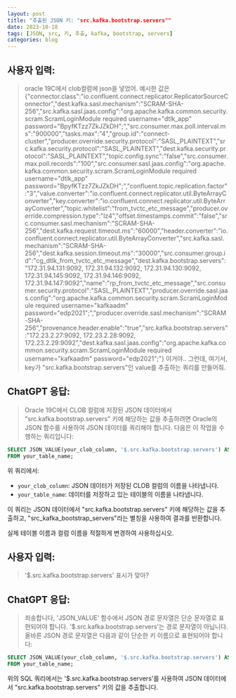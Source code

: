 ```yaml
---
layout: post
title: "추출된 JSON 키: "src.kafka.bootstrap.servers""
date: 2023-10-18
tags: [JSON, src, 키, 추출, kafka, bootstrap, servers]
categories: blog
---
```


## 사용자 입력:
> oracle 19C에서 clob컬럼에 json을 넣었어. 예시한 값은 {"connector.class":"io.confluent.connect.replicator.ReplicatorSourceConnector","dest.kafka.sasl.mechanism":"SCRAM-SHA-256","src.kafka.sasl.jaas.config":"org.apache.kafka.common.security.scram.ScramLoginModule required username=\"dtlk_app\" password=\"BpyfKTzz7ZkJZkDH\";","src.consumer.max.poll.interval.ms":"900000","tasks.max":"4","group.id":"connect-cluster","producer.override.security.protocol":"SASL_PLAINTEXT","src.kafka.security.protocol":"SASL_PLAINTEXT","dest.kafka.security.protocol":"SASL_PLAINTEXT","topic.config.sync":"false","src.consumer.max.poll.records":"100","src.consumer.sasl.jaas.config":"org.apache.kafka.common.security.scram.ScramLoginModule required username=\"dtlk_app\" password=\"BpyfKTzz7ZkJZkDH\";","confluent.topic.replication.factor":"3","value.converter":"io.confluent.connect.replicator.util.ByteArrayConverter","key.converter":"io.confluent.connect.replicator.util.ByteArrayConverter","topic.whitelist":"from_tvctc_etc_message","producer.override.compression.type":"lz4","offset.timestamps.commit":"false","src.consumer.sasl.mechanism":"SCRAM-SHA-256","dest.kafka.request.timeout.ms":"60000","header.converter":"io.confluent.connect.replicator.util.ByteArrayConverter","src.kafka.sasl.mechanism":"SCRAM-SHA-256","dest.kafka.session.timeout.ms":"30000","src.consumer.group.id":"cg_dtlk_from_tvctc_etc_message","dest.kafka.bootstrap.servers":"172.31.94.131:9092, 172.31.94.132:9092, 172.31.94.130:9092, 172.31.94.145:9092, 172.31.94.146:9092, 172.31.94.147:9092","name":"rp_from_tvctc_etc_message","src.consumer.security.protocol":"SASL_PLAINTEXT","producer.override.sasl.jaas.config":"org.apache.kafka.common.security.scram.ScramLoginModule required username=\"kafkaadm\" password=\"edp2021\";","producer.override.sasl.mechanism":"SCRAM-SHA-256","provenance.header.enable":"true","src.kafka.bootstrap.servers":"172.23.2.27:9092, 172.23.2.28:9092, 172.23.2.29:9092","dest.kafka.sasl.jaas.config":"org.apache.kafka.common.security.scram.ScramLoginModule required username=\"kafkaadm\" password=\"edp2021\";"} 이거야.. 그런데, 여기서, key가 "src.kafka.bootstrap.servers"인 value를 추출하는 쿼리를 만들어줘.

## ChatGPT 응답:
> Oracle 19C에서 CLOB 컬럼에 저장된 JSON 데이터에서 "src.kafka.bootstrap.servers" 키에 해당하는 값을 추출하려면 Oracle의 JSON 함수를 사용하여 JSON 데이터를 쿼리해야 합니다. 다음은 이 작업을 수행하는 쿼리입니다:

```sql
SELECT JSON_VALUE(your_clob_column, '$.src.kafka.bootstrap.servers') AS src_kafka_bootstrap_servers
FROM your_table_name;
```

위 쿼리에서:

- `your_clob_column`: JSON 데이터가 저장된 CLOB 컬럼의 이름을 나타냅니다.
- `your_table_name`: 데이터를 저장하고 있는 테이블의 이름을 나타냅니다.

이 쿼리는 JSON 데이터에서 "src.kafka.bootstrap.servers" 키에 해당하는 값을 추출하고, "src_kafka_bootstrap_servers"라는 별칭을 사용하여 결과를 반환합니다.

실제 테이블 이름과 컬럼 이름을 적절하게 변경하여 사용하십시오.

## 사용자 입력:
> '$.src.kafka.bootstrap.servers' 표시가 맞아?

## ChatGPT 응답:
> 죄송합니다, 'JSON_VALUE' 함수에서 JSON 경로 문자열은 단순 문자열로 표현되어야 합니다. '$.src.kafka.bootstrap.servers'는 경로 문자열이 아닙니다. 올바른 JSON 경로 문자열은 다음과 같이 단순한 키 이름으로 표현되어야 합니다:

```sql
SELECT JSON_VALUE(your_clob_column, '$.src.kafka.bootstrap.servers') AS src_kafka_bootstrap_servers
FROM your_table_name;
```

위의 SQL 쿼리에서는 '$.src.kafka.bootstrap.servers'를 사용하여 JSON 데이터에서 "src.kafka.bootstrap.servers" 키의 값을 추출합니다.

